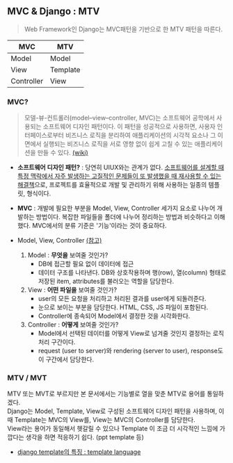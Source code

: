 ## MVC & Django : MTV
> Web Framework인 Django는 MVC패턴을 기반으로 한 MTV 패턴을 따른다.

<center>

|MVC|MTV|
|-|-|
|Model|Model|
|View|Template|
|Controller|View|

</center>

### MVC?
> 모델-뷰-컨트롤러(model–view–controller, MVC)는 소프트웨어 공학에서 사용되는 소프트웨어 디자인 패턴이다. 이 패턴을 성공적으로 사용하면, 사용자 인터페이스로부터 비즈니스 로직을 분리하여 애플리케이션의 시각적 요소나 그 이면에서 실행되는 비즈니스 로직을 서로 영향 없이 쉽게 고칠 수 있는 애플리케이션을 만들 수 있다. [(wiki)](https://ko.wikipedia.org/wiki/%EB%AA%A8%EB%8D%B8-%EB%B7%B0-%EC%BB%A8%ED%8A%B8%EB%A1%A4%EB%9F%AC)

- **소프트웨어 디자인 패턴?** : 당연히 UIUX와는 관계가 없다. [소프트웨어를 설계할 때 특정 맥락에서 자주 발생하는 고질적인 문제들이 또 발생했을 때 재사용할 수 있는 해결책](https://gmlwjd9405.github.io/2018/07/06/design-pattern.html)으로, 프로젝트를 효율적으로 개발 및 관리하기 위해 사용하는 일종의 템플릿, 형식이다.
- **MVC** : 개발에 필요한 부분을 Model, View, Controller 세가지 요소로 나누어 개발하는 방법이다. 복잡한 파일들을 폴더에 나누어 정리하는 방법과 비슷하다고 이해했다. MVC에서의 분류 기준은 '기능'이라는 것이 중요하다.


- Model, View, Controller [(참고)](https://medium.com/@jang.wangsu/%EB%94%94%EC%9E%90%EC%9D%B8%ED%8C%A8%ED%84%B4-mvc-%ED%8C%A8%ED%84%B4%EC%9D%B4%EB%9E%80-1d74fac6e256)
    1. Model : **무엇을** 보여줄 것인가?
        - DB에 접근할 필요 없이 데이터에 접근
        - 데이터 구조를 나타낸다. DB와 상호작용하며 행(row), 열(column) 형태로 저장된 item, attributes를 불러오는 역할을 담당한다.
    2. View : **어떤 파일을** 보여줄 것인가?
        - user의 모든 요청을 처리하고 처리된 결과를 user에게 되돌려준다.
        - 눈으로 보이는 부분을 담당한다. HTML, CSS, JS 파일이 포함된다.
        - Controller에 종속되어 Model에서 결정한 것을 시각화한다.
    3. Controller : **어떻게** 보여줄 것인가?
        - Model에서 선택된 데이터를 어떻게 View로 넘겨줄 것인지 결정하는 로직 처리 구간이다.
        - request (user to server)와 rendering (server to user), response도 이 구간에서 담당한다.


### MTV / MVT
MTV 또는 MVT로 부르지만 본 문서에서는 기능별로 열을 맞춘 MTV로 용어를 통일하겠다.  
Django는 Model, Template, View로 구성된 소프트웨어 디자인 패턴을 사용하며, 이 때 Template는 MVC의 View를, View는 MVC의 Controller를 담당한다.  
View라는 용어가 동일해서 헷갈릴 수 있으나 Template 이 조금 더 시각적인 느낌에 가깝다는 생각을 하면 적응하기 쉽다. (ppt template 등)  

- [django template의 특징 : template language](https://github.com/4923/GwangjuAI2/blob/master/02_Rotation/WebApplication/Project/djangoGuide/06_template_language.md)